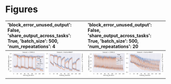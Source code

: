 
# Figures

| 'block_error_unused_output': False, 'share_output_across_tasks': True, 'batch_size': 500, 'num_repeatations': 4   | 'block_error_unused_output': False, 'share_output_across_tasks': True, 'batch_size': 500, 'num_repeatations': 20   |
|:------------------------------------------------------------------------------------------------------------------|:-------------------------------------------------------------------------------------------------------------------|
| ![](./base-shuffle-task-4-plot-False_True_500_4.png)                                                              | ![](./base-shuffle-task-4-plot-False_True_500_20.png)                                                              |
